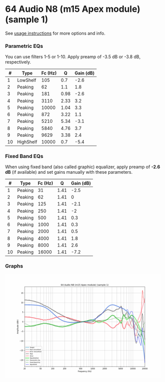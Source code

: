 # 64 Audio N8 (m15 Apex module) (sample 1)
See [usage instructions](https://github.com/jaakkopasanen/AutoEq#usage) for more options and info.

### Parametric EQs
You can use filters 1-5 or 1-10. Apply preamp of -3.5 dB or -3.8 dB, respectively.

|   # | Type      |   Fc (Hz) |    Q |   Gain (dB) |
|-----|-----------|-----------|------|-------------|
|   1 | LowShelf  |       105 | 0.7  |        -2.6 |
|   2 | Peaking   |        62 | 1.1  |         1.8 |
|   3 | Peaking   |       181 | 0.98 |        -2.6 |
|   4 | Peaking   |      3110 | 2.33 |         3.2 |
|   5 | Peaking   |     10000 | 1.04 |         3.3 |
|   6 | Peaking   |       872 | 3.22 |         1.1 |
|   7 | Peaking   |      5210 | 5.34 |        -3.1 |
|   8 | Peaking   |      5840 | 4.76 |         3.7 |
|   9 | Peaking   |      9629 | 3.38 |         2.4 |
|  10 | HighShelf |     10000 | 0.7  |        -5.4 |

### Fixed Band EQs
When using fixed band (also called graphic) equalizer, apply preamp of **-2.6 dB** (if available) and set gains manually with these parameters.

|   # | Type    |   Fc (Hz) |    Q |   Gain (dB) |
|-----|---------|-----------|------|-------------|
|   1 | Peaking |        31 | 1.41 |        -2.5 |
|   2 | Peaking |        62 | 1.41 |         0   |
|   3 | Peaking |       125 | 1.41 |        -2.1 |
|   4 | Peaking |       250 | 1.41 |        -2   |
|   5 | Peaking |       500 | 1.41 |         0.3 |
|   6 | Peaking |      1000 | 1.41 |         0.3 |
|   7 | Peaking |      2000 | 1.41 |         0.5 |
|   8 | Peaking |      4000 | 1.41 |         1.8 |
|   9 | Peaking |      8000 | 1.41 |         2.6 |
|  10 | Peaking |     16000 | 1.41 |        -7.2 |

### Graphs
![](./64%20Audio%20N8%20(m15%20Apex%20module)%20(sample%201).png)
